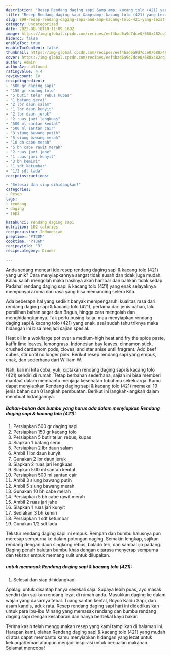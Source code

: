 ```yaml
---
description: "Resep Rendang daging sapi &amp;amp; kacang tolo (421) yang Lezat Sekali"
title: "Resep Rendang daging sapi &amp;amp; kacang tolo (421) yang Lezat Sekali"
slug: 899-resep-rendang-daging-sapi-and-amp-kacang-tolo-421-yang-lezat-sekali
category: Uncategorized
date: 2022-08-18T10:11:09.169Z
image: https://img-global.cpcdn.com/recipes/eef4bad6a9d7dce0/680x482cq70/rendang-daging-sapi-kacang-tolo-421-foto-resep-utama.jpg
hideToc: false
enableToc: true
enableTocContent: false
thumbnail: https://img-global.cpcdn.com/recipes/eef4bad6a9d7dce0/680x482cq70/rendang-daging-sapi-kacang-tolo-421-foto-resep-utama.jpg
cover: https://img-global.cpcdn.com/recipes/eef4bad6a9d7dce0/680x482cq70/rendang-daging-sapi-kacang-tolo-421-foto-resep-utama.jpg
author: Admin
authorAv: notfound
ratingvalue: 4.4
reviewcount: 18
recipeingredient:
- "500 gr daging sapi"
- "150 gr kacang tolo"
- "5 butir telur rebus kupas"
- "1 batang serai"
- "2 lbr daun salam"
- "1 lbr daun kunyit"
- "2 lbr daun jeruk"
- "2 ruas jari lengkuas"
- "500 ml santan kental"
- "500 ml santan cair"
- "3 siung bawang putih"
- "5 siung bawang merah"
- "10 bh cabe merah"
- "5 bh cabe rawit merah"
- "2 ruas jari jahe"
- "1 ruas jari kunyit"
- "3 bh kemiri"
- "1 sdt ketumbar"
- "1/2 sdt lada"
recipeinstructions:

- "Selesai dan siap dihidangkan!"
categories:
- Resep
tags:
- rendang
- daging
- sapi

katakunci: rendang daging sapi 
nutrition: 102 calories
recipecuisine: Indonesian
preptime: "PT30M"
cooktime: "PT36M"
recipeyield: "3"
recipecategory: Dinner

---
```





Anda sedang mencari ide resep rendang daging sapi &amp; kacang tolo (421) yang unik? Cara menyiapkannya sangat tidak susah dan tidak juga mudah. Kalau salah mengolah maka hasilnya akan hambar dan bahkan tidak sedap. Padahal rendang daging sapi &amp; kacang tolo (421) yang enak selayaknya mempunyai aroma dan rasa yang bisa memancing selera Kita.





Ada beberapa hal yang sedikit banyak mempengaruhi kualitas rasa dari rendang daging sapi &amp; kacang tolo (421), pertama dari jenis bahan, lalu pemilihan bahan segar dan Bagus, hingga cara mengolah dan menghidangkannya. Tak perlu pusing kalau mau menyiapkan rendang daging sapi &amp; kacang tolo (421) yang enak,      asal sudah tahu triknya maka hidangan ini bisa menjadi sajian spesial.














Heat oil in a wok/large pot over a medium-high heat and fry the spice paste, kaffir lime leaves, lemongrass, Indonesian bay leaves, cinnamon stick, crushed cardamom pods, cloves, and star anise until fragrant. Add beef cubes, stir until no longer pink. Berikut resep rendang sapi yang empuk, enak, dan sederhana dari William W.






Nah, kali ini kita coba, yuk, ciptakan rendang daging sapi &amp; kacang tolo (421) sendiri di rumah. Tetap berbahan sederhana, sajian ini bisa memberi manfaat dalam membantu menjaga kesehatan tubuhmu sekeluarga. Kamu dapat menyiapkan Rendang daging sapi &amp; kacang tolo (421) memakai 19 jenis bahan dan 0 langkah pembuatan. Berikut ini langkah-langkah dalam membuat hidangannya.

<!--inarticleads1-->

##### Bahan-bahan dan bumbu yang harus ada dalam menyiapkan Rendang daging sapi &amp; kacang tolo (421):

1. Persiapkan 500 gr daging sapi
1. Persiapkan 150 gr kacang tolo
1. Persiapkan 5 butir telur, rebus, kupas
1. Siapkan 1 batang serai
1. Persiapkan 2 lbr daun salam
1. Ambil 1 lbr daun kunyit
1. Gunakan 2 lbr daun jeruk
1. Siapkan 2 ruas jari lengkuas
1. Siapkan 500 ml santan kental
1. Persiapkan 500 ml santan cair
1. Ambil 3 siung bawang putih
1. Ambil 5 siung bawang merah
1. Gunakan 10 bh cabe merah
1. Persiapkan 5 bh cabe rawit merah
1. Ambil 2 ruas jari jahe
1. Siapkan 1 ruas jari kunyit
1. Sediakan 3 bh kemiri
1. Persiapkan 1 sdt ketumbar
1. Gunakan 1/2 sdt lada


Tekstur rendang daging sapi ini empuk. Rempah dan bumbu halusnya pun meresap sempurna ke dalam potongan daging. Semakin lengkap, sajikan rendang dengan daun singkong rebus, balado teri, dan sambal ijo padang. Daging penuh balutan bumbu khas dengan citarasa menyerap sempurna dan tekstur empuk memang sulit untuk dilupakan. 

<!--inarticleads2-->

#####  untuk memasak Rendang daging sapi &amp; kacang tolo (421):


1. Selesai dan siap dihidangkan!

Apalagi untuk disantap hanya sesekali saja. Supaya lebih puas, ayo masak sendiri dan sajikan rendang lezat di rumah anda. Masukkan daging ke dalam wajan yang dasarnya tebal. Tuang santan kental, Royco Kaldu Sapi, dan asam kandis, aduk rata. Resep rendang daging sapi hari ini didedikasikan untuk para ibu-ibu Minang yang memasak rendang dan bumbu rendang daging sapi dengan kesabaran dan hanya berbekal kayu bakar. 

Terima kasih telah menggunakan resep yang kami tampilkan di halaman ini. Harapan kami, olahan Rendang daging sapi &amp; kacang tolo (421) yang mudah di atas dapat membantu kamu menyiapkan hidangan yang lezat untuk keluarga/teman ataupun menjadi inspirasi untuk berjualan makanan. Selamat mencoba!
